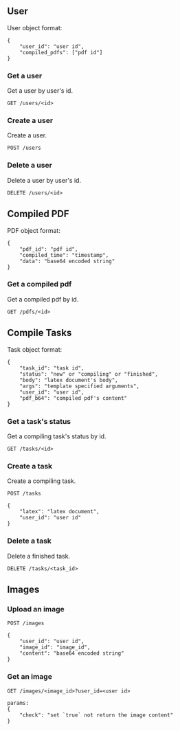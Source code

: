 ## User

User object format:

```
{
    "user_id": "user id",
    "compiled_pdfs": ["pdf id"]
}
```

### Get a user

Get a user by user's id.

```
GET /users/<id>
```

### Create a user

Create a user.

```
POST /users
```

### Delete a user

Delete a user by user's id.

```
DELETE /users/<id>
```


## Compiled PDF

PDF object format:

```
{
    "pdf_id": "pdf id",
    "compiled_time": "timestamp",
    "data": "base64 encoded string"
}
```

### Get a compiled pdf

Get a compiled pdf by id.

```
GET /pdfs/<id>
```


## Compile Tasks

Task object format:

```
{
    "task_id": "task id",
    "status": "new" or "compiling" or "finished",
    "body": "latex document's body",
    "args": "template specified arguments",
    "user_id": "user id",
    "pdf_b64": "compiled pdf's content"
}
```

### Get a task's status

Get a compiling task's status by id.

```
GET /tasks/<id>
```


### Create a task

Create a compiling task.

```
POST /tasks

{
    "latex": "latex document",
    "user_id": "user id"
}
```

### Delete a task

Delete a finished task.

```
DELETE /tasks/<task_id>
```


## Images

### Upload an image

```
POST /images

{
    "user_id": "user id",
    "image_id": "image_id",
    "content": "base64 encoded string"
}
```

### Get an image

```
GET /images/<image_id>?user_id=<user id>

params:
{
    "check": "set `true` not return the image content"
}
```

